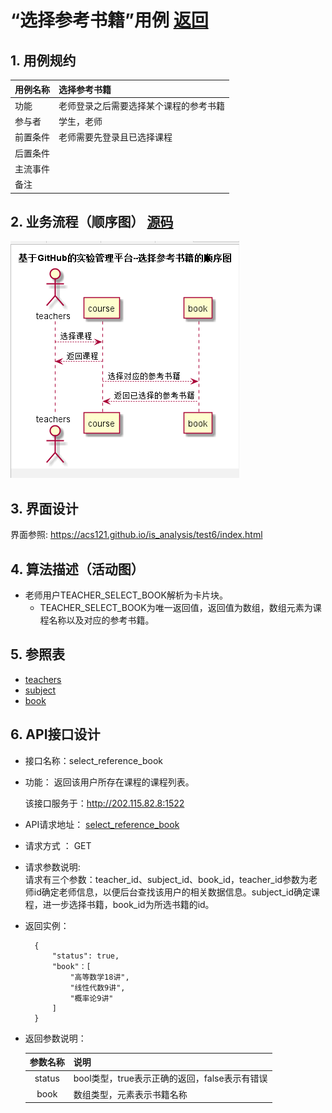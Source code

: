 # “选择参考书籍”用例 [返回](./README.md)
## 1. 用例规约


|用例名称|选择参考书籍|
|-------|:-------------|
|功能|老师登录之后需要选择某个课程的参考书籍|
|参与者|学生，老师|
|前置条件|老师需要先登录且已选择课程|
|后置条件| |
|主流事件| |
|备注| |

## 2. 业务流程（顺序图） [源码](../src/select_book.puml)
![](../images/select_book.png) 

## 3. 界面设计
界面参照: https://acs121.github.io/is_analysis/test6/index.html

## 4. 算法描述（活动图）

- 老师用户TEACHER_SELECT_BOOK解析为卡片块。
  - TEACHER_SELECT_BOOK为唯一返回值，返回值为数组，数组元素为课程名称以及对应的参考书籍。

## 5. 参照表

- [teachers](../数据库设计.md/#TEACHERS)
- [subject](../数据库设计.md/#SUBJECTS)
- [book](../数据库设计.md/#BOOK)
## 6. API接口设计

- 接口名称：select_reference_book
    
- 功能：
    返回该用户所存在课程的课程列表。   
    
    该接口服务于：http://202.115.82.8:1522
    
- API请求地址： 
    [select_reference_book](../interface/select_reference_book.md)
- 请求方式 ：
    GET  

- 请求参数说明:        
    请求有三个参数：teacher_id、subject_id、book_id，teacher_id参数为老师id确定老师信息，以便后台查找该用户的相关数据信息。subject_id确定课程，进一步选择书籍，book_id为所选书籍的id。
    
- 返回实例：

        {
            "status": true,
            "book"：[
                "高等数学18讲",
                "线性代数9讲",
                "概率论9讲"
            ]
        }
  
- 返回参数说明：    
 
  |参数名称|说明|
  |:---------:|:--------------------------------------------------------|      
  |status|bool类型，true表示正确的返回，false表示有错误|
  |book|数组类型，元素表示书籍名称|
